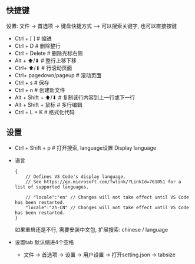## 快捷键
设置: 文件 → 首选项 → 键盘快捷方式  -->  可以搜索关键字, 也可以直接按键

- Ctrl + [  ]      # 缩进
- Ctrl + D         # 删除整行
- Ctrl + Delete    # 删除光标右侧
- Alt + ⬆/⬇        # 整行上移下移
- Ctrl+ ⬆/⬇        # 行滚动页面
- Ctrl+ pagedown/pageup        # 滚动页面
- Ctrl + s         # 保存
- Ctrl + n        # 创建新文件
- Alt + Shift + ⬆/⬇    # 复制该行内容到上一行或下一行
- Alt + Shift + 鼠标    # 多行编辑
- Ctrl + L + K    # 格式化代码


## 设置
- Ctrl + Shift + p    # 打开搜索, language设置 Display language

- 语言
    ```
    {
        // Defines VS Code's display language.
        // See https://go.microsoft.com/fwlink/?LinkId=761051 for a list of supported languages.
        
        // "locale":"en" // Changes will not take effect until VS Code has been restarted.
        "locale":"zh-CN" // Changes will not take effect until VS Code has been restarted.
    }
    ```
    如果重启还是不行, 需要安装中文包, 扩展搜索: chinese / language
- 设置tab 默认缩进4个空格
    - 文件 → 首选项 → 设置 → 用户设置 → 打开setting.json → tabsize
